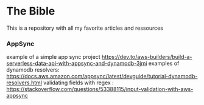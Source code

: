 # The Bible
This is a repository with all my favorite articles and ressources

### AppSync
example of a simple app sync project https://dev.to/aws-builders/build-a-serverless-data-api-with-appsync-and-dynamodb-3jmi
examples of dynamodb resolvers: https://docs.aws.amazon.com/appsync/latest/devguide/tutorial-dynamodb-resolvers.html
validating fields with regex : https://stackoverflow.com/questions/53388115/input-validation-with-aws-appsync
